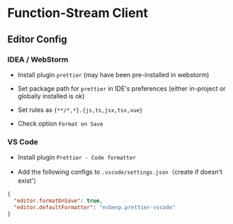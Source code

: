 # Function-Stream Client


## Editor Config

### IDEA / WebStorm

* Install plugin `prettier` (may have been pre-installed in webstorm)

* Set package path for `prettier` in IDE's preferences (either in-project or globally installed is ok)

* Set rules as `{**/*,*}.{js,ts,jsx,tsx,vue}`

* Check option `Format on Save`

### VS Code

* Install plugin `Prettier - Code formatter`

* Add the following configs to `.vscode/settings.json`（create if doesn't exist'）
```json
{
  "editor.formatOnSave": true,
  "editor.defaultFormatter": "esbenp.prettier-vscode"
}
```
